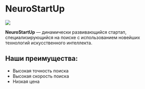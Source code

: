 
# NeuroStartUp
![](https://netology-code.github.io/git-homeworks/introduction/assets/logo.png)

**NeuroStartUp** — динамически развивающийся стартап, специализирующийся на поиске с использованием новейших технологий искусственного интеллекта.

## Наши преимущества:
- Высокая точность поиска
- Высокая скорость поиска
- Низкая цена